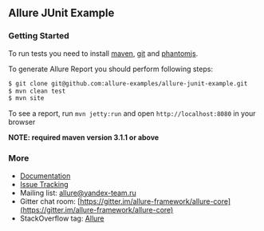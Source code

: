 [phantomjs]: http://phantomjs.org/download.html
[maven]: http://maven.apache.org/
[git]: http://git-scm.com/

## Allure JUnit Example

### Getting Started

To run tests you need to install [maven][maven], [git][git] and [phantomjs][phantomjs].

To generate Allure Report you should perform following steps:

```bash
$ git clone git@github.com:allure-examples/allure-junit-example.git
$ mvn clean test
$ mvn site
```

To see a report, run `mvn jetty:run` and open `http://localhost:8080` in your browser

**NOTE: required maven version 3.1.1 or above**

### More

* [Documentation](https://github.com/allure-framework/allure-core/wiki)
* [Issue Tracking](https://github.com/allure-framework/allure-core/issues?labels=&milestone=&page=1&state=open)
* Mailing list: [allure@yandex-team.ru](mailto:allure@yandex-team.ru)
* Gitter chat room: [https://gitter.im/allure-framework/allure-core](https://gitter.im/allure-framework/allure-core)
* StackOverflow tag: [Allure](http://stackoverflow.com/questions/tagged/allure)
